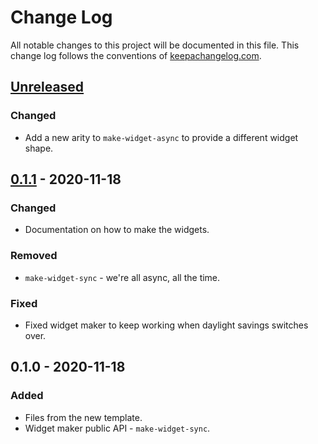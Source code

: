 # Change Log
All notable changes to this project will be documented in this file. This change log follows the conventions of [keepachangelog.com](http://keepachangelog.com/).

## [Unreleased]
### Changed
- Add a new arity to `make-widget-async` to provide a different widget shape.

## [0.1.1] - 2020-11-18
### Changed
- Documentation on how to make the widgets.

### Removed
- `make-widget-sync` - we're all async, all the time.

### Fixed
- Fixed widget maker to keep working when daylight savings switches over.

## 0.1.0 - 2020-11-18
### Added
- Files from the new template.
- Widget maker public API - `make-widget-sync`.

[Unreleased]: https://github.com/your-name/ld-3.0/compare/0.1.1...HEAD
[0.1.1]: https://github.com/your-name/ld-3.0/compare/0.1.0...0.1.1
